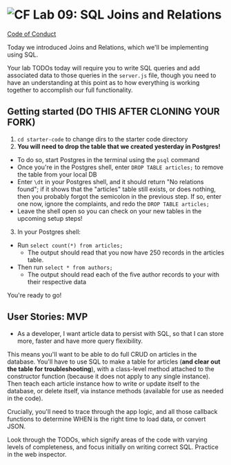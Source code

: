 ![CF](https://i.imgur.com/7v5ASc8.png)  Lab 09: SQL Joins and Relations
=======
[Code of Conduct](https://github.com/codefellows/code-of-conduct)

Today we introduced Joins and Relations, which we'll be implementing using SQL.

Your lab TODOs today will require you to write SQL queries and add associated data to those queries in the `server.js` file, though you need to have an understanding at this point as to how everything is working together to accomplish our full functionality.


## Getting started (DO THIS AFTER CLONING YOUR FORK)
1. `cd starter-code` to change dirs to the starter code directory
2. **You will need to drop the table that we created yesterday in Postgres!**
  * To do so, start Postgres in the terminal using the `psql` command
  * Once you're in the Postgres shell, enter `DROP TABLE articles;` to remove the table from your local DB
  * Enter `\dt` in your Postgres shell, and it should return "No relations found"; if it shows that the "articles" table still exists, or does nothing, then you probably forgot the semicolon in the previous step. If so, enter one now, ignore the complaints, and redo the `DROP TABLE articles;`
  * Leave the shell open so you can check on your new tables in the upcoming setup steps!
3. In your Postgres shell:
  * Run `select count(*) from articles;`
    * The output should read that you now have 250 records in the articles table.
  * Then run `select * from authors;`
    * The output should read each of the five author records to your with their respective data

You're ready to go!

## User Stories: MVP
 - As a developer, I want article data to persist with SQL, so that I can store more, faster and have more query flexibility.

This means you'll want to be able to do full CRUD on articles in the database. You'll have to use SQL to make a table for articles (**and clear out the table for troubleshooting**), with a class-level method attached to the constructor function (because it does not apply to any single instance). Then teach each article instance how to write or update itself to the database, or delete itself, via instance methods (available for use as needed in the code).

Crucially, you'll need to trace through the app logic, and all those callback functions to determine WHEN is the right time to load data, or convert JSON.

Look through the TODOs, which signify areas of the code with varying levels of completeness, and focus initially on writing correct SQL. Practice in the web inspector.

<!-- There is no portfolio assignment. -->
